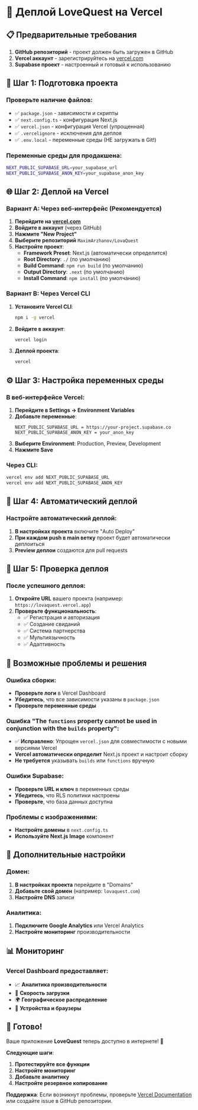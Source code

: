 # 🚀 Деплой LoveQuest на Vercel

## 📋 Предварительные требования

1. **GitHub репозиторий** - проект должен быть загружен в GitHub
2. **Vercel аккаунт** - зарегистрируйтесь на [vercel.com](https://vercel.com)
3. **Supabase проект** - настроенный и готовый к использованию

## 🔧 Шаг 1: Подготовка проекта

### Проверьте наличие файлов:
- ✅ `package.json` - зависимости и скрипты
- ✅ `next.config.ts` - конфигурация Next.js
- ✅ `vercel.json` - конфигурация Vercel (упрощенная)
- ✅ `.vercelignore` - исключения для деплоя
- ✅ `.env.local` - переменные среды (НЕ загружать в Git!)

### Переменные среды для продакшена:
```bash
NEXT_PUBLIC_SUPABASE_URL=your_supabase_url
NEXT_PUBLIC_SUPABASE_ANON_KEY=your_supabase_anon_key
```

## 🌐 Шаг 2: Деплой на Vercel

### Вариант A: Через веб-интерфейс (Рекомендуется)

1. **Перейдите на [vercel.com](https://vercel.com)**
2. **Войдите в аккаунт** (через GitHub)
3. **Нажмите "New Project"**
4. **Выберите репозиторий** `MaximArzhanov/LovaQuest`
5. **Настройте проект**:
   - **Framework Preset**: Next.js (автоматически определится)
   - **Root Directory**: `./` (по умолчанию)
   - **Build Command**: `npm run build` (по умолчанию)
   - **Output Directory**: `.next` (по умолчанию)
   - **Install Command**: `npm install` (по умолчанию)

### Вариант B: Через Vercel CLI

1. **Установите Vercel CLI**:
   ```bash
   npm i -g vercel
   ```

2. **Войдите в аккаунт**:
   ```bash
   vercel login
   ```

3. **Деплой проекта**:
   ```bash
   vercel
   ```

## ⚙️ Шаг 3: Настройка переменных среды

### В веб-интерфейсе Vercel:
1. **Перейдите в Settings → Environment Variables**
2. **Добавьте переменные**:
   ```
   NEXT_PUBLIC_SUPABASE_URL = https://your-project.supabase.co
   NEXT_PUBLIC_SUPABASE_ANON_KEY = your_anon_key
   ```
3. **Выберите Environment**: Production, Preview, Development
4. **Нажмите Save**

### Через CLI:
```bash
vercel env add NEXT_PUBLIC_SUPABASE_URL
vercel env add NEXT_PUBLIC_SUPABASE_ANON_KEY
```

## 🔄 Шаг 4: Автоматический деплой

### Настройте автоматический деплой:
1. **В настройках проекта** включите "Auto Deploy"
2. **При каждом push в main ветку** проект будет автоматически деплоиться
3. **Preview деплои** создаются для pull requests

## 📱 Шаг 5: Проверка деплоя

### После успешного деплоя:
1. **Откройте URL** вашего проекта (например: `https://lovaquest.vercel.app`)
2. **Проверьте функциональность**:
   - ✅ Регистрация и авторизация
   - ✅ Создание свиданий
   - ✅ Система партнерства
   - ✅ Мультиязычность
   - ✅ Адаптивность

## 🚨 Возможные проблемы и решения

### Ошибка сборки:
- **Проверьте логи** в Vercel Dashboard
- **Убедитесь**, что все зависимости указаны в `package.json`
- **Проверьте переменные среды**

### Ошибка "The `functions` property cannot be used in conjunction with the `builds` property":
- ✅ **Исправлено**: Упрощен `vercel.json` для совместимости с новыми версиями Vercel
- **Vercel автоматически определит** Next.js проект и настроит сборку
- **Не требуется** указывать `builds` или `functions` вручную

### Ошибки Supabase:
- **Проверьте URL и ключ** в переменных среды
- **Убедитесь**, что RLS политики настроены
- **Проверьте**, что база данных доступна

### Проблемы с изображениями:
- **Настройте домены** в `next.config.ts`
- **Используйте Next.js Image** компонент

## 🔧 Дополнительные настройки

### Домен:
1. **В настройках проекта** перейдите в "Domains"
2. **Добавьте свой домен** (например: `lovaquest.com`)
3. **Настройте DNS** записи

### Аналитика:
1. **Подключите Google Analytics** или Vercel Analytics
2. **Настройте мониторинг** производительности

## 📊 Мониторинг

### Vercel Dashboard предоставляет:
- 📈 **Аналитика производительности**
- 🚀 **Скорость загрузки**
- 🌍 **Географическое распределение**
- 📱 **Устройства и браузеры**

## 🎯 Готово!

Ваше приложение **LoveQuest** теперь доступно в интернете! 🎉

**Следующие шаги**:
1. **Протестируйте все функции**
2. **Настройте мониторинг**
3. **Добавьте аналитику**
4. **Настройте резервное копирование**

**Поддержка**: Если возникнут проблемы, проверьте [Vercel Documentation](https://vercel.com/docs) или создайте issue в GitHub репозитории.
